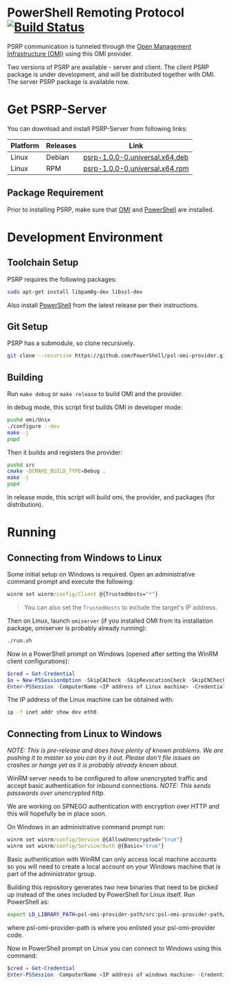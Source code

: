 PowerShell Remoting Protocol [![Build Status](https://travis-ci.org/PowerShell/psl-omi-provider.svg?branch=master)](https://travis-ci.org/PowerShell/psl-omi-provider)
============================

PSRP communication is tunneled through the [Open Management
Infrastructure (OMI)][OMI] using this OMI provider.

[OMI]: https://github.com/Microsoft/omi

Two versions of PSRP are available - server and client.  The client PSRP package is under development, and will be distributed together with OMI. The server PSRP package is available now.

Get PSRP-Server
===============

You can download and install PSRP-Server from following links:

| Platform     | Releases           | Link                             |
|--------------|--------------------|----------------------------------|
| Linux        | Debian             | [psrp-1.0.0-0.universal.x64.deb] |
| Linux        | RPM                | [psrp-1.0.0-0.universal.x64.rpm] |

[psrp-1.0.0-0.universal.x64.deb]: https://github.com/PowerShell/psl-omi-provider/releases/download/v.1.0/psrp-1.0.0-0.universal.x64.deb
[psrp-1.0.0-0.universal.x64.rpm]: https://github.com/PowerShell/psl-omi-provider/releases/download/v.1.0/psrp-1.0.0-0.universal.x64.rpm

Package Requirement
-------------------

Prior to installing PSRP, make sure that [OMI][] and [PowerShell][] are installed.

Development Environment
=======================

Toolchain Setup
---------------

PSRP requires the following packages:

```sh
sudo apt-get install libpam0g-dev libssl-dev
```

Also install [PowerShell][] from the latest release per their instructions.

[PowerShell]: https://github.com/PowerShell/PowerShell

Git Setup
---------

PSRP has a submodule, so clone recursively.

```sh
git clone --recursive https://github.com/PowerShell/psl-omi-provider.git
```

Building
--------

Run `make debug` or `make release` to build OMI and the provider.

In debug mode, this script first builds OMI in developer mode:

```sh
pushd omi/Unix
./configure --dev
make -j
popd
```

Then it builds and registers the provider:

```sh
pushd src
cmake -DCMAKE_BUILD_TYPE=Debug .
make -j
popd
```

In release mode, this script will build omi, the provider, and packages (for distribution).

Running
=======

Connecting from Windows to Linux
--------------------------------

Some initial setup on Windows is required. Open an administrative command
prompt and execute the following:

```cmd
winrm set winrm/config/Client @{TrustedHosts="*"}
```

> You can also set the `TrustedHosts` to include the target's IP address.

Then on Linux, launch `omiserver` (if you installed OMI from its installation package, omiserver
is probably already running):

```sh
./run.sh
```

Now in a PowerShell prompt on Windows (opened after setting the WinRM client
configurations):

```powershell
$cred = Get-Credential
$o = New-PSSessionOption -SkipCACheck -SkipRevocationCheck -SkipCNCheck
Enter-PSSession -ComputerName <IP address of Linux machine> -Credential $cred -Authentication basic -UseSSL -SessionOption $o
```

The IP address of the Linux machine can be obtained with:

```sh
ip -f inet addr show dev eth0
```

Connecting from Linux to Windows
--------------------------------

*NOTE: This is pre-release and does have plenty of known problems. We are pushing it to master so you can try it out.*
*Please don't file issues on crashes or hangs yet as it is probably already known about.*

WinRM server needs to be configured to allow unencrypted traffic and accept basic authentication for inbound connections.
*NOTE: This sends passwords over unencrypted http.*

We are working on SPNEGO authentication with encryption over HTTP and this will hopefully be in place soon.

On Windows in an administrative command prompt run:
```cmd
winrm set winrm/config/Service @{AllowUnencrypted="true"}
winrm set winrm/config/Service/Auth @{Basic="true"}
```

Basic authentication with WinRM can only access local machine accounts so you will need to create a local account on your Windows machine that is part of the administrator group.


Building this repository generates two new binaries that need to be picked up instead of the ones included by PowerShell for Linux itself. 
Run PowerShell as:

```sh
export LD_LIBRARY_PATH=psl-omi-provider-path/src:psl-omi-provider-path/omi/Unix/output/lib:${LD_LIBRARY_PATH} && powershell
```

where psl-omi-provider-path is where you enlisted your psl-omi-provider code.

Now in PowerShell prompt on Linux you can connect to Windows using this command:

```powershell
$cred = Get-Credential
Enter-PSSession -ComputerName <IP address of windows machine> -Credential $cred -Authentication basic
```

